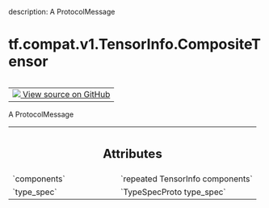 description: A ProtocolMessage

<div itemscope itemtype="http://developers.google.com/ReferenceObject">
<meta itemprop="name" content="tf.compat.v1.TensorInfo.CompositeTensor" />
<meta itemprop="path" content="Stable" />
</div>

# tf.compat.v1.TensorInfo.CompositeTensor

<!-- Insert buttons and diff -->

<table class="tfo-notebook-buttons tfo-api nocontent" align="left">
<td>
  <a target="_blank" href="https://github.com/tensorflow/tensorflow/blob/r2.3/tensorflow/core/protobuf/meta_graph.proto">
    <img src="https://www.tensorflow.org/images/GitHub-Mark-32px.png" />
    View source on GitHub
  </a>
</td>
</table>



A ProtocolMessage

<!-- Placeholder for "Used in" -->




<!-- Tabular view -->
 <table class="responsive fixed orange">
<colgroup><col width="214px"><col></colgroup>
<tr><th colspan="2"><h2 class="add-link">Attributes</h2></th></tr>

<tr>
<td>
`components`
</td>
<td>
`repeated TensorInfo components`
</td>
</tr><tr>
<td>
`type_spec`
</td>
<td>
`TypeSpecProto type_spec`
</td>
</tr>
</table>



